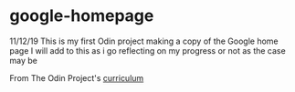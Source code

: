 # google-homepage

11/12/19
This is my first Odin project making a copy of the Google home page
I will add to this as i go reflecting on my progress or not as the case may be

From The Odin Project's [curriculum](http://www.theodinproject.com/courses/web-development-101/lessons/html-css)

